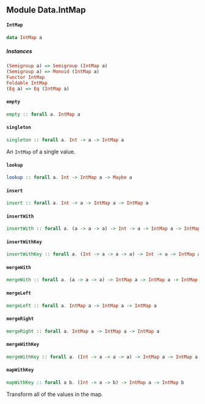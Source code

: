 ## Module Data.IntMap

#### `IntMap`

``` purescript
data IntMap a
```

##### Instances
``` purescript
(Semigroup a) => Semigroup (IntMap a)
(Semigroup a) => Monoid (IntMap a)
Functor IntMap
Foldable IntMap
(Eq a) => Eq (IntMap a)
```

#### `empty`

``` purescript
empty :: forall a. IntMap a
```

#### `singleton`

``` purescript
singleton :: forall a. Int -> a -> IntMap a
```

An `IntMap` of a single value.

#### `lookup`

``` purescript
lookup :: forall a. Int -> IntMap a -> Maybe a
```

#### `insert`

``` purescript
insert :: forall a. Int -> a -> IntMap a -> IntMap a
```

#### `insertWith`

``` purescript
insertWith :: forall a. (a -> a -> a) -> Int -> a -> IntMap a -> IntMap a
```

#### `insertWithKey`

``` purescript
insertWithKey :: forall a. (Int -> a -> a -> a) -> Int -> a -> IntMap a -> IntMap a
```

#### `mergeWith`

``` purescript
mergeWith :: forall a. (a -> a -> a) -> IntMap a -> IntMap a -> IntMap a
```

#### `mergeLeft`

``` purescript
mergeLeft :: forall a. IntMap a -> IntMap a -> IntMap a
```

#### `mergeRight`

``` purescript
mergeRight :: forall a. IntMap a -> IntMap a -> IntMap a
```

#### `mergeWithKey`

``` purescript
mergeWithKey :: forall a. (Int -> a -> a -> a) -> IntMap a -> IntMap a -> IntMap a
```

#### `mapWithKey`

``` purescript
mapWithKey :: forall a b. (Int -> a -> b) -> IntMap a -> IntMap b
```

Transform all of the values in the map.


